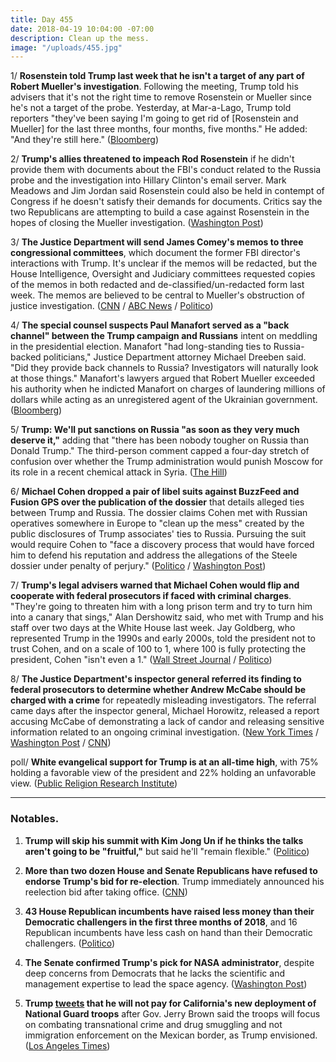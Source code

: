 ```yaml
---
title: Day 455
date: 2018-04-19 10:04:00 -07:00
description: Clean up the mess.
image: "/uploads/455.jpg"
---
```


1/ **Rosenstein told Trump last week that he isn't a target of any part of Robert Mueller's investigation**. Following the meeting, Trump told his advisers that it's not the right time to remove Rosenstein or Mueller since he's not a target of the probe. Yesterday, at Mar-a-Lago, Trump told reporters "they've been saying I'm going to get rid of \[Rosenstein and Mueller\] for the last three months, four months, five months." He added: "And they're still here." ([Bloomberg](https://www.bloomberg.com/news/articles/2018-04-19/rosenstein-said-to-tell-trump-he-s-not-target-in-mueller-probe))

2/ **Trump's allies threatened to impeach Rod Rosenstein** if he didn't provide them with documents about the FBI's conduct related to the Russia probe and the investigation into Hillary Clinton's email server. Mark Meadows and Jim Jordan said Rosenstein could also be held in contempt of Congress if he doesn't satisfy their demands for documents. Critics say the two Republicans are attempting to build a case against Rosenstein in the hopes of closing the Mueller investigation. ([Washington Post](https://www.washingtonpost.com/politics/trump-allies-press-rosenstein-in-private-meeting-in-latest-sign-of-tensions/2018/04/18/ae2e2fd6-433b-11e8-ad8f-27a8c409298b_story.html))

3/ **The Justice Department will send James Comey's memos to three congressional committees**, which document the former FBI director's interactions with Trump. It's unclear if the memos will be redacted, but the House Intelligence, Oversight and Judiciary committees requested copies of the memos in both redacted and de-classified/un-redacted form last week. The memos are believed to be central to Mueller's obstruction of justice investigation. ([CNN](https://www.cnn.com/2018/04/19/politics/comey-memos-congress/index.html) / [ABC News](http://abcnews.go.com/Politics/doj-make-comey-memos-congress-subpoena-threat-sources/story?id=54590778) / [Politico](https://www.politico.com/story/2018/04/19/doj-expected-to-deliver-comey-memos-to-congress-537825))

4/ **The special counsel suspects Paul Manafort served as a "back channel" between the Trump campaign and Russians** intent on meddling in the presidential election. Manafort "had long-standing ties to Russia-backed politicians," Justice Department attorney Michael Dreeben said. "Did they provide back channels to Russia? Investigators will naturally look at those things." Manafort's lawyers argued that Robert Mueller exceeded his authority when he indicted Manafort on charges of laundering millions of dollars while acting as an unregistered agent of the Ukrainian government. ([Bloomberg](https://www.bloomberg.com/news/articles/2018-04-19/manafort-probed-as-back-channel-to-russia-u-s-lawyer-says))

5/ **Trump: We'll put sanctions on Russia "as soon as they very much deserve it,"** adding that "there has been nobody tougher on Russia than Donald Trump." The third-person comment capped a four-day stretch of confusion over whether the Trump administration would punish Moscow for its role in a recent chemical attack in Syria. ([The Hill](http://thehill.com/homenews/administration/383851-trump-well-put-sanctions-on-russia-as-soon-as-they-very-much-deserve))

6/ **Michael Cohen dropped a pair of libel suits against BuzzFeed and Fusion GPS over the publication of the dossier** that details alleged ties between Trump and Russia. The dossier claims Cohen met with Russian operatives somewhere in Europe to "clean up the mess" created by the public disclosures of Trump associates' ties to Russia. Pursuing the suit would require Cohen to "face a discovery process that would have forced him to defend his reputation and address the allegations of the Steele dossier under penalty of perjury." ([Politico](https://www.politico.com/story/2018/04/19/michael-cohen-drops-buzzfeed-fusion-lawsuit-537327) / [Washington Post](https://www.washingtonpost.com/politics/trump-attorney-michael-cohen-withdraws-libel-lawsuits-over-russia-dossier/2018/04/19/206ff242-43d1-11e8-ad8f-27a8c409298b_story.html))

7/ **Trump's legal advisers warned that Michael Cohen would flip and cooperate with federal prosecutors if faced with criminal charges**. "They're going to threaten him with a long prison term and try to turn him into a canary that sings," Alan Dershowitz said, who met with Trump and his staff over two days at the White House last week. Jay Goldberg, who represented Trump in the 1990s and early 2000s, told the president not to trust Cohen, and on a scale of 100 to 1, where 100 is fully protecting the president, Cohen "isn't even a 1." ([Wall Street Journal](https://www.wsj.com/articles/cohen-would-turn-against-president-if-charged-counselor-warned-trump-1524093151) / [Politico](https://www.politico.com/story/2018/04/18/trump-michael-cohen-flip-536926))

8/ **The Justice Department's inspector general referred its finding to federal prosecutors to determine whether Andrew McCabe should be charged with a crime** for repeatedly misleading investigators. The referral came days after the inspector general, Michael Horowitz, released a report accusing McCabe of demonstrating a lack of candor and releasing sensitive information related to an ongoing criminal investigation. ([New York Times](https://www.nytimes.com/2018/04/19/us/politics/andrew-mccabe-fbi-inspector-general-criminal-referral.html) / [Washington Post](https://www.washingtonpost.com/world/national-security/inspector-general-referred-findings-on-mccabe-to-us-attorney-for-consideration-of-criminal-charges/2018/04/19/a200cabc-43f3-11e8-8569-26fda6b404c7_story.html) / [CNN](https://www.cnn.com/2018/04/19/politics/justice-mccabe-criminal-referral/index.html))

poll/ **White evangelical support for Trump is at an all-time high**, with 75% holding a favorable view of the president and 22% holding an unfavorable view. ([Public Religion Research Institute](https://www.prri.org/spotlight/white-evangelical-support-for-donald-trump-at-all-time-high/))

---

### Notables.

1. **Trump will skip his summit with Kim Jong Un if he thinks the talks aren't going to be "fruitful,"** but said he'll "remain flexible." ([Politico](https://www.politico.com/story/2018/04/18/trump-north-korea-talks-536444))

2. **More than two dozen House and Senate Republicans have refused to endorse Trump's bid for re-election**. Trump immediately announced his reelection bid after taking office. ([CNN](https://www.cnn.com/2018/04/19/politics/congress-republicans-trump-second-term/index.html))

3. **43 House Republican incumbents have raised less money than their Democratic challengers in the first three months of 2018**, and 16 Republican incumbents have less cash on hand than their Democratic challengers. ([Politico](https://www.politico.com/story/2018/04/19/house-republicans-fundraising-2018-midterms-493823))

4. **The Senate confirmed Trump's pick for NASA administrator**, despite deep concerns from Democrats that he lacks the scientific and management expertise to lead the space agency. ([Washington Post](https://www.washingtonpost.com/politics/senate-confirms-trump-pick-as-nasa-administrator-over-democratic-objections/2018/04/19/58692c6a-43f2-11e8-baaf-8b3c5a3da888_story.html))

5. **Trump [tweets](https://twitter.com/realDonaldTrump/status/986994992177561600) that he will not pay for California's new deployment of National Guard troops** after Gov. Jerry Brown said the troops will focus on combating transnational crime and drug smuggling and not immigration enforcement on the Mexican border, as Trump envisioned. ([Los Angeles Times](http://www.latimes.com/politics/essential/la-pol-ca-essential-politics-updates-with-one-tweet-trump-appears-to-scrap-1524156556-htmlstory.html))